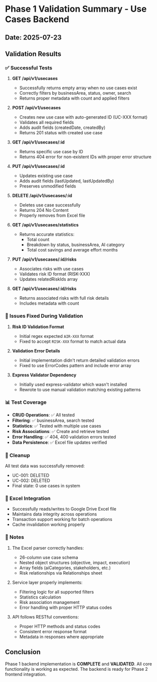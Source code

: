 # Phase 1 Validation Summary - Use Cases Backend

## Date: 2025-07-23

## Validation Results

### ✅ Successful Tests

1. **GET /api/v1/usecases**
   - Successfully returns empty array when no use cases exist
   - Correctly filters by businessArea, status, owner, search
   - Returns proper metadata with count and applied filters

2. **POST /api/v1/usecases**
   - Creates new use case with auto-generated ID (UC-XXX format)
   - Validates all required fields
   - Adds audit fields (createdDate, createdBy)
   - Returns 201 status with created use case

3. **GET /api/v1/usecases/:id**
   - Returns specific use case by ID
   - Returns 404 error for non-existent IDs with proper error structure

4. **PUT /api/v1/usecases/:id**
   - Updates existing use case
   - Adds audit fields (lastUpdated, lastUpdatedBy)
   - Preserves unmodified fields

5. **DELETE /api/v1/usecases/:id**
   - Deletes use case successfully
   - Returns 204 No Content
   - Properly removes from Excel file

6. **GET /api/v1/usecases/statistics**
   - Returns accurate statistics:
     - Total count
     - Breakdown by status, businessArea, AI category
     - Total cost savings and average effort months

7. **PUT /api/v1/usecases/:id/risks**
   - Associates risks with use cases
   - Validates risk ID format (RISK-XXX)
   - Updates relatedRiskIds array

8. **GET /api/v1/usecases/:id/risks**
   - Returns associated risks with full risk details
   - Includes metadata with count

### 🔧 Issues Fixed During Validation

1. **Risk ID Validation Format**
   - Initial regex expected `AIR-XXX` format
   - Fixed to accept `RISK-XXX` format to match actual data

2. **Validation Error Details**
   - Initial implementation didn't return detailed validation errors
   - Fixed to use ErrorCodes pattern and include error array

3. **Express Validator Dependency**
   - Initially used express-validator which wasn't installed
   - Rewrote to use manual validation matching existing patterns

### 📊 Test Coverage

- **CRUD Operations**: ✅ All tested
- **Filtering**: ✅ businessArea, search tested
- **Statistics**: ✅ Tested with multiple use cases
- **Risk Associations**: ✅ Create and retrieve tested
- **Error Handling**: ✅ 404, 400 validation errors tested
- **Data Persistence**: ✅ Excel file updates verified

### 🧹 Cleanup

All test data was successfully removed:
- UC-001: DELETED
- UC-002: DELETED
- Final state: 0 use cases in system

### 🔄 Excel Integration

- Successfully reads/writes to Google Drive Excel file
- Maintains data integrity across operations
- Transaction support working for batch operations
- Cache invalidation working properly

### 📝 Notes

1. The Excel parser correctly handles:
   - 26-column use case schema
   - Nested object structures (objective, impact, execution)
   - Array fields (aiCategories, stakeholders, etc.)
   - Risk relationships via Relationships sheet

2. Service layer properly implements:
   - Filtering logic for all supported filters
   - Statistics calculation
   - Risk association management
   - Error handling with proper HTTP status codes

3. API follows RESTful conventions:
   - Proper HTTP methods and status codes
   - Consistent error response format
   - Metadata in responses where appropriate

## Conclusion

Phase 1 backend implementation is **COMPLETE** and **VALIDATED**. All core functionality is working as expected. The backend is ready for Phase 2 frontend integration.